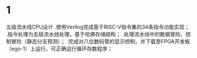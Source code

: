 # 1
五级流水线CPU设计
.使用Verilog完成基于RISC-V指令集的34条指令功能实现；
.指令处理为五级流水线处理，基于哈佛存储结构；
.处理流水线中的数据冒险、控制冒险（静态分支预测）；
.完成对八位数码管的显示控制，并下载至FPGA开发板（ego-1）上运行，可正确运行循环存数程序；
